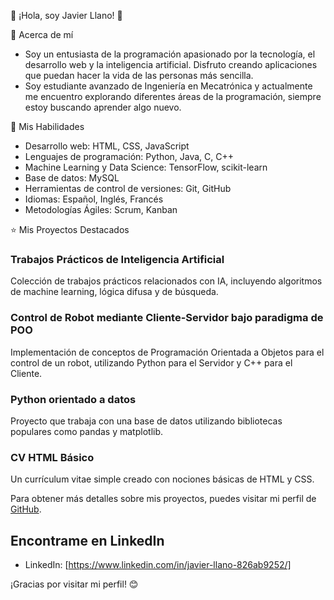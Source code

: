 👋 ¡Hola, soy Javier Llano! 👋

👤 Acerca de mí
- Soy un entusiasta de la programación apasionado por la tecnología, el desarrollo web y la inteligencia artificial. Disfruto creando aplicaciones que puedan hacer la vida de las personas más sencilla.
- Soy estudiante avanzado de Ingeniería en Mecatrónica y actualmente me encuentro explorando diferentes áreas de la programación, siempre estoy buscando aprender algo nuevo.

🌱 Mis Habilidades
- Desarrollo web: HTML, CSS, JavaScript
- Lenguajes de programación: Python, Java, C, C++
- Machine Learning y Data Science: TensorFlow, scikit-learn
- Base de datos: MySQL
- Herramientas de control de versiones: Git, GitHub
- Idiomas: Español, Inglés, Francés
- Metodologías Ágiles: Scrum, Kanban

⭐ Mis Proyectos Destacados
### Trabajos Prácticos de Inteligencia Artificial
Colección de trabajos prácticos relacionados con IA, incluyendo algoritmos de machine learning, lógica difusa y de búsqueda.

### Control de Robot mediante Cliente-Servidor bajo paradigma de POO
Implementación de conceptos de Programación Orientada a Objetos para el control de un robot, utilizando Python para el Servidor y C++ para el Cliente.

### Python orientado a datos
Proyecto que trabaja con una base de datos utilizando bibliotecas populares como pandas y matplotlib.

### CV HTML Básico
Un currículum vitae simple creado con nociones básicas de HTML y CSS.


Para obtener más detalles sobre mis proyectos, puedes visitar mi perfil de [GitHub](https://github.com/javier-ll).

## Encontrame en LinkedIn
- LinkedIn: [https://www.linkedin.com/in/javier-llano-826ab9252/]

¡Gracias por visitar mi perfil! 😊
